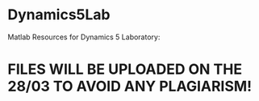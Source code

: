 # Dynamics5Lab
Matlab Resources for Dynamics 5 Laboratory:

# FILES WILL BE UPLOADED ON THE 28/03 TO AVOID ANY PLAGIARISM!
